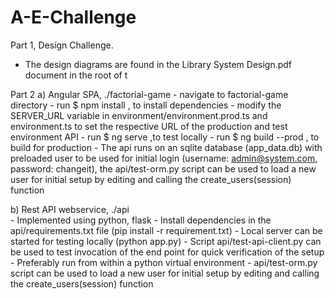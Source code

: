 # A-E-Challenge

Part 1, Design Challenge.
 - The design diagrams are found in the Library System Design.pdf document in the root of t
 
Part 2
  a) Angular SPA, ./factorial-game
    - navigate to factorial-game directory
    - run $ npm install , to install dependencies
    - modify the SERVER_URL variable in environment/environment.prod.ts and environment.ts to set the respective URL of the production and test environment API
    - run $ ng serve ,to test locally
    - run $ ng build --prod , to build for production
    - The api runs on an sqlite database (app_data.db) with preloaded user to be used for initial login (username: admin@system.com, password: changeit), 
       the api/test-orm.py script can be used to load a new user for initial setup by editing and calling the create_users(session) function
       
  b) Rest API webservice, ./api     
    - Implemented using python, flask
    - Install dependencies in the api/requirements.txt file (pip install -r requirement.txt)
    - Local server can be started for testing locally (python app.py)
    - Script api/test-api-client.py can be used to test invocation of the end point for quick verification of the setup
    - Preferably run from within a python virtual environment
    - api/test-orm.py script can be used to load a new user for initial setup by editing and calling the create_users(session) function
    

